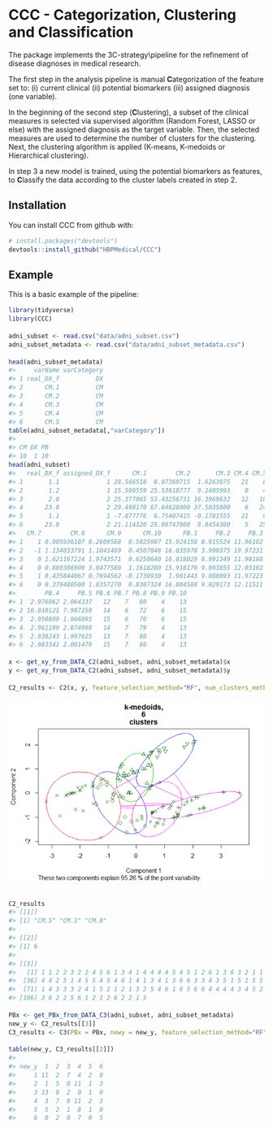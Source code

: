 
CCC - Categorization, Clustering and Classification
===================================================

The package implements the 3C-strategy\\pipeline for the refinement of disease diagnoses in medical research.

The first step in the analysis pipeline is manual **C**ategorization of the feature set to: (i) current clinical (ii) potential biomarkers (iii) assigned diagnosis (one variable).

In the beginning of the second step (**C**lustering), a subset of the clinical measures is selected via supervised algorithm (Random Forest, LASSO or else) with the assigned diagnosis as the target variable. Then, the selected measures are used to determine the number of clusters for the clustering. Next, the clustering algorithm is applied (K-means, K-medoids or Hierarchical clustering).

In step 3 a new model is trained, using the potential biomarkers as features, to **C**lassify the data according to the cluster labels created in step 2.

Installation
------------

You can install CCC from github with:

``` r
# install.packages("devtools")
devtools::install_github("HBPMedical/CCC")
```

Example
-------

This is a basic example of the pipeline:

``` r
library(tidyverse)
library(CCC)

adni_subset <- read.csv("data/adni_subset.csv")
adni_subset_metadata <- read.csv("data/adni_subset_metadata.csv")

head(adni_subset_metadata) 
#>     varName varCategory
#> 1 real_DX_f          DX
#> 2      CM.1          CM
#> 3      CM.2          CM
#> 4      CM.3          CM
#> 5      CM.4          CM
#> 6      CM.5          CM
table(adni_subset_metadata[,"varCategory"])
#> 
#> CM DX PB 
#> 10  1 10
head(adni_subset)
#>   real_DX_f assigned_DX_f      CM.1        CM.2       CM.3 CM.4 CM.5 CM.6
#> 1       1.1             1 28.566518  0.07369715  1.6263875   21    8   -1
#> 2       1.2             1 15.509559 25.53818777  9.2405993    0    4  -42
#> 3       2.0             2 25.377065 53.43256731 16.3969632   12   18    2
#> 4      23.0             2 29.498170 67.64628000 37.5035800    6   24    1
#> 5       1.1             1 -7.077776  6.75407415 -0.1781555   21    9   -1
#> 6      23.0             2 21.114320 25.09747000  8.8454300    5   25    1
#>   CM.7        CM.8      CM.9      CM.10      PB.1     PB.2     PB.3
#> 1    1 0.005936107 0.2609568  0.5025907 15.924158 8.915524 11.96162
#> 2   -1 1.134033791 1.1041469  0.4507048 16.035978 3.990375 19.97231
#> 3    0 1.621167224 1.9743571  0.6250640 16.018029 8.991349 11.98188
#> 4    0 0.880386900 3.0477580  1.1618280 15.918170 9.003855 12.03102
#> 5    1 0.435844067 0.7694562 -0.1730930  1.901443 9.088093 11.97223
#> 6    0 0.379480500 1.8357270  0.8387324 16.004580 9.029173 12.11511
#>        PB.4     PB.5 PB.6 PB.7 PB.8 PB.9 PB.10
#> 1  2.976062 2.064337   12    7   80    4    13
#> 2 10.010121 7.987250   14    6   72    6    15
#> 3  2.950809 1.966095   15    6   70    6    15
#> 4  2.961199 2.074998   14    7   79    4    13
#> 5  2.938243 1.997625   13    7   80    4    13
#> 6  2.983341 2.001479   15    7   80    4    13

x <- get_xy_from_DATA_C2(adni_subset, adni_subset_metadata)$x
y <- get_xy_from_DATA_C2(adni_subset, adni_subset_metadata)$y

C2_results <- C2(x, y, feature_selection_method="RF", num_clusters_method="Manhattan", clustering_method="Manhattan", plot.num.clus=TRUE, plot.clustering=TRUE, k=6)
```

![](README-example-1.png)

``` r

C2_results
#> [[1]]
#> [1] "CM.5" "CM.1" "CM.8"
#> 
#> [[2]]
#> [1] 6
#> 
#> [[3]]
#>   [1] 1 1 2 2 3 2 2 4 5 6 1 3 4 1 4 4 4 4 5 4 5 1 2 6 1 3 6 3 2 1 1 2 1 1 4
#>  [36] 4 4 2 5 1 4 5 5 4 5 4 6 1 4 1 3 4 1 3 6 6 3 3 4 3 5 1 5 1 5 5 3 4 6 4
#>  [71] 1 4 3 3 3 2 4 1 5 2 1 2 1 3 2 5 4 6 1 6 5 6 6 4 4 4 4 3 4 5 2 1 1 2 2
#> [106] 3 6 2 2 5 6 1 2 1 2 6 2 2 1 5

PBx <- get_PBx_from_DATA_C3(adni_subset, adni_subset_metadata)
new_y <- C2_results[[3]]
C3_results <- C3(PBx = PBx, newy = new_y, feature_selection_method="RF", classification_method="RF") 

table(new_y, C3_results[[2]])
#>      
#> new_y  1  2  3  4  5  6
#>     1 11  2  7  4  2  0
#>     2  1  5  0 11  1  3
#>     3 13  0  2  0  1  0
#>     4  3  7  0 11  2  3
#>     5  5  2  1  8  1  0
#>     6  0  2  0  7  0  5
```

